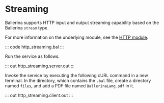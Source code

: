# Streaming

Ballerina supports HTTP input and output streaming capability based on the Ballerina `stream` type.

For more information on the underlying module, see the [HTTP module](https://docs.central.ballerina.io/ballerina/http/latest/).

::: code http_streaming.bal :::

Run the service as follows.

::: out http_streaming.server.out :::

Invoke the service by executing the following cURL command in a new terminal.
In the directory, which contains the `.bal` file, create a directory named `files`,
and add a PDF file named `BallerinaLang.pdf` in it.

::: out http_streaming.client.out :::
